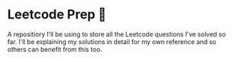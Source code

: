 # Leetcode Prep 🚀
A repositiory I'll be using to store all the Leetcode questions I've solved so far.
I'll be explaining my solutions in detail for my own reference and so others can benefit from this too.
